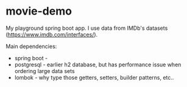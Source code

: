# movie-demo

My playground spring boot app. I use data from IMDb's datasets (https://www.imdb.com/interfaces/).

Main dependencies:
- spring boot - 
- postgresql - earlier h2 database, but has performance issue when ordering large data sets
- lombok - why type those getters, setters, builder patterns, etc..
